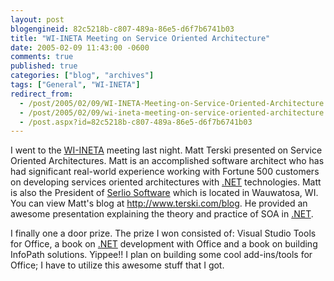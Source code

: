 ```yaml
---
layout: post
blogengineid: 82c5218b-c807-489a-86e5-d6f7b6741b03
title: "WI-INETA Meeting on Service Oriented Architecture"
date: 2005-02-09 11:43:00 -0600
comments: true
published: true
categories: ["blog", "archives"]
tags: ["General", "WI-INETA"]
redirect_from: 
  - /post/2005/02/09/WI-INETA-Meeting-on-Service-Oriented-Architecture
  - /post/2005/02/09/wi-ineta-meeting-on-service-oriented-architecture
  - /post.aspx?id=82c5218b-c807-489a-86e5-d6f7b6741b03
---
```

<!-- more -->
<p>
I went to the <a href="http://wi-ineta.org" target="_blank" title="Wisconsin .NET Users Group">WI-INETA</a> meeting last night. Matt Terski presented on Service Oriented Architectures. Matt is an accomplished software architect who has had significant real-world experience working with Fortune&nbsp;500 customers on developing services oriented architectures with <a href="http://www.microsoft.com/net/" target="_blank" title=".NET">.NET</a> technologies. Matt is also the President of <a href="http://www.serliosoft.com/">Serlio Software</a> which is located in Wauwatosa, WI. You can view Matt&#39;s blog at <a href="http://www.terski.com/blog">http://www.terski.com/blog</a>. He provided an awesome presentation explaining the theory and practice of SOA in <a href="http://www.microsoft.com/net/" target="_blank" title=".NET">.NET</a>.
</p>
<p>
I finally one a door prize. The prize I won consisted of: Visual Studio Tools for Office, a book on <a href="http://www.microsoft.com/net/" target="_blank" title=".NET">.NET</a> development with Office and a book on building InfoPath solutions. Yippee!! I plan on building some cool add-ins/tools for Office; I have to utilize this awesome stuff that I got.
</p>
